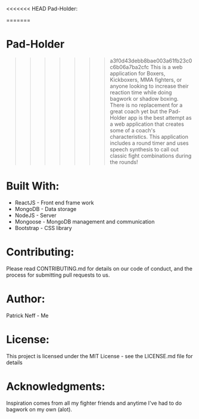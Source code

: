 <<<<<<< HEAD
Pad-Holder:

=======
# Pad-Holder 
>>>>>>> a3f0d43debb8bae003a61fb23c0c6b06a7ba2cfc
This is a web application for Boxers, Kickboxers, MMA fighters, or anyone looking to increase their reaction time while doing bagwork or shadow boxing. There is no replacement for a great coach yet but the Pad-Holder app is the best attempt as a web application that creates some of a coach's characteristics. This application includes a round timer and uses speech synthesis to call out classic fight combinations during the rounds!

# Built With: 
* ReactJS - Front end frame work 
* MongoDB - Data storage 
* NodeJS - Server 
* Mongoose - MongoDB management and communication 
* Bootstrap - CSS library

# Contributing: 
Please read CONTRIBUTING.md for details on our code of conduct, and the process for submitting pull requests to us.

# Author: 
Patrick Neff - Me

# License: 
This project is licensed under the MIT License - see the LICENSE.md file for details

# Acknowledgments: 
Inspiration comes from all my fighter friends and anytime I've had to do bagwork on my own (alot).
